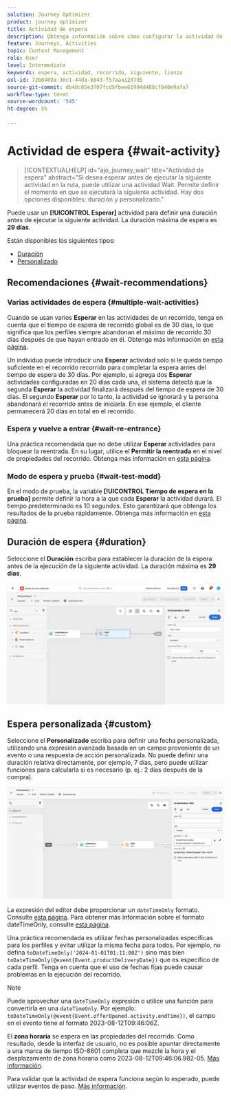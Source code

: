 ```yaml
---
solution: Journey Optimizer
product: journey optimizer
title: Actividad de espera
description: Obtenga información sobre cómo configurar la actividad de espera
feature: Journeys, Activities
topic: Content Management
role: User
level: Intermediate
keywords: espera, actividad, recorrido, siguiente, lienzo
exl-id: 7268489a-38c1-44da-b043-f57aaa12d7d5
source-git-commit: db48c85e3707fcd5fbee61994d488cf640e9afa7
workflow-type: tm+mt
source-wordcount: '545'
ht-degree: 5%

---
```


# Actividad de espera {#wait-activity}

>[!CONTEXTUALHELP]
>id="ajo_journey_wait"
>title="Actividad de espera"
>abstract="Si desea esperar antes de ejecutar la siguiente actividad en la ruta, puede utilizar una actividad Wait. Permite definir el momento en que se ejecutará la siguiente actividad. Hay dos opciones disponibles: duración y personalizado."

Puede usar un **[!UICONTROL Esperar]** actividad para definir una duración antes de ejecutar la siguiente actividad.  La duración máxima de espera es **29 días**.

Están disponibles los siguientes tipos:

* [Duración](#duration)
* [Personalizado](#custom)

<!--
* [Email send time optimization](#email_send_time_optimization)
* [Fixed date](#fixed_date) 
-->

## Recomendaciones  {#wait-recommendations}

### Varias actividades de espera {#multiple-wait-activities}

Cuando se usan varios **Esperar** en las actividades de un recorrido, tenga en cuenta que el tiempo de espera de recorrido global es de 30 días, lo que significa que los perfiles siempre abandonan el máximo de recorrido 30 días después de que hayan entrado en él. Obtenga más información en [esta página](../building-journeys/journey-gs.md#global_timeout).

Un individuo puede introducir una **Esperar** actividad solo si le queda tiempo suficiente en el recorrido recorrido para completar la espera antes del tiempo de espera de 30 días. Por ejemplo, si agrega dos **Esperar** actividades configuradas en 20 días cada una, el sistema detecta que la segunda **Esperar** la actividad finalizará después del tiempo de espera de 30 días. El segundo **Esperar** por lo tanto, la actividad se ignorará y la persona abandonará el recorrido antes de iniciarla. En ese ejemplo, el cliente permanecerá 20 días en total en el recorrido.

### Espera y vuelve a entrar {#wait-re-entrance}

Una práctica recomendada que no debe utilizar **Esperar** actividades para bloquear la reentrada. En su lugar, utilice el **Permitir la reentrada** en el nivel de propiedades del recorrido. Obtenga más información en [esta página](../building-journeys/journey-gs.md#entrance).

### Modo de espera y prueba {#wait-test-modd}

En el modo de prueba, la variable **[!UICONTROL Tiempo de espera en la prueba]** permite definir la hora a la que cada **Esperar** la actividad durará. El tiempo predeterminado es 10 segundos. Esto garantizará que obtenga los resultados de la prueba rápidamente. Obtenga más información en [esta página](../building-journeys/testing-the-journey.md).


## Duración de espera {#duration}

Seleccione el **Duración** escriba para establecer la duración de la espera antes de la ejecución de la siguiente actividad. La duración máxima es **29 días**.

![Definición de la duración de espera](assets/journey55.png)

<!--
## Fixed date wait{#fixed_date}

Select the date for the execution of the next activity.

![](assets/journey56.png)

-->

## Espera personalizada {#custom}

Seleccione el **Personalizado** escriba para definir una fecha personalizada, utilizando una expresión avanzada basada en un campo proveniente de un evento o una respuesta de acción personalizada. No puede definir una duración relativa directamente, por ejemplo, 7 días, pero puede utilizar funciones para calcularla si es necesario (p. ej.: 2 días después de la compra).

![Definir una espera personalizada con una expresión](assets/journey57.png)

La expresión del editor debe proporcionar un `dateTimeOnly` formato. Consulte [esta página](expression/expressionadvanced.md). Para obtener más información sobre el formato dateTimeOnly, consulte [esta página](expression/data-types.md).

Una práctica recomendada es utilizar fechas personalizadas específicas para los perfiles y evitar utilizar la misma fecha para todos. Por ejemplo, no defina `toDateTimeOnly('2024-01-01T01:11:00Z')` sino más bien `toDateTimeOnly(@event{Event.productDeliveryDate})` que es específico de cada perfil. Tenga en cuenta que el uso de fechas fijas puede causar problemas en la ejecución del recorrido.


>[!NOTE]
>
>Puede aprovechar una `dateTimeOnly` expresión o utilice una función para convertirla en una `dateTimeOnly`. Por ejemplo: `toDateTimeOnly(@event{Event.offerOpened.activity.endTime})`, el campo en el evento tiene el formato 2023-08-12T09:46:06Z.
>
>El **zona horaria** se espera en las propiedades del recorrido. Como resultado, desde la interfaz de usuario, no es posible apuntar directamente a una marca de tiempo ISO-8601 completa que mezcle la hora y el desplazamiento de zona horaria como 2023-08-12T09:46:06.982-05. [Más información](../building-journeys/timezone-management.md).


Para validar que la actividad de espera funciona según lo esperado, puede utilizar eventos de paso. [Más información](../reports/query-examples.md#common-queries).

<!--## Email send time optimization{#email_send_time_optimization}

This type of wait uses a score calculated in Adobe Experience Platform. The score calculates the propensity to click or open an email in the future based on past behavior. Note that the algorithm calculating the score needs a certain amount of data to work. As a result, when it does not have enough data, the default wait time will apply. At publication time, you'll be notified that the default time applies.

>[!NOTE]
>
>The first event of your journey must have a namespace.
>
>This capability is only available after an **[!UICONTROL Email]** activity. You need to have Adobe Campaign Standard.

1. In the **[!UICONTROL Amount of time]** field, define the number of hours to consider to optimize email sending.
1. In the **[!UICONTROL Optimization type]** field, choose if the optimization should increase clicks or opens.
1. In the **[!UICONTROL Default time]** field, define the default time to wait if the predictive send time score is not available.

    >[!NOTE]
    >
    >Note that the send time score can be unavailable because there is not enough data to perform the calculation. In this case, you will be informed, at publication time, that the default time applies.

![](assets/journey57bis.png)-->

